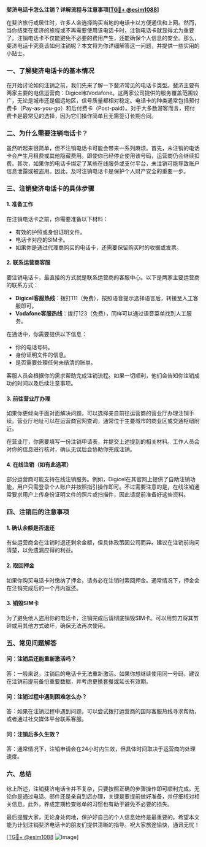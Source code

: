 **斐济电话卡怎么注销？详解流程与注意事项[[TG💪+ @esim1088](https://t.me/s/esim1088)]**

在斐济旅行或居住时，许多人会选择购买当地的电话卡以方便通信和上网。然而，当你结束在斐济的旅程或不再需要使用该电话卡时，注销电话卡就显得尤为重要了。注销电话卡不仅能避免不必要的费用产生，还能确保个人信息的安全。那么，斐济电话卡究竟该如何注销呢？本文将为你详细解答这一问题，并提供一些实用的小贴士。

### **一、了解斐济电话卡的基本情况**

在开始讨论如何注销之前，我们先来了解一下斐济常见的电话卡类型。斐济主要有两家主要的电信运营商：Digicel和Vodafone。这两家公司提供的服务覆盖范围较广，无论是城市还是偏远地区，信号质量都相对稳定。电话卡的种类通常包括预付费卡（Pay-as-you-go）和后付费卡（Post-paid）。对于大多数游客而言，预付费卡是最常见的选择，因为它们操作简单且无需签订长期合同。

### **二、为什么需要注销电话卡？**

虽然听起来很简单，但不注销电话卡可能会带来一系列麻烦。首先，未注销的电话卡会产生月租费或其他隐藏费用。即使你已经停止使用该号码，运营商仍会继续扣费。其次，如果你的电话卡绑定了某些在线服务或支付平台，未注销可能导致账户信息泄露或被盗用。因此，及时注销电话卡是保护个人财产安全的重要一步。

### **三、注销斐济电话卡的具体步骤**

#### **1. 准备工作**
在注销电话卡之前，你需要准备以下材料：
- 有效的护照或身份证明文件。
- 电话卡对应的SIM卡。
- 如果你是通过代理商购买的电话卡，还需要保留购买时的收据或发票。

#### **2. 联系运营商客服**
要注销电话卡，最直接的方式就是联系运营商的客服中心。以下是两家主要运营商的联系方式：

- **Digicel客服热线**：拨打111（免费），按照语音提示选择语言后，转接至人工客服即可。
- **Vodafone客服热线**：拨打123（免费），同样可以通过语音菜单找到人工服务。

在通话中，你需要提供以下信息：
- 你的电话号码。
- 身份证明文件的信息。
- 是否需要处理任何未结清的账单。

客服人员会根据你的需求帮助完成注销流程。如果一切顺利，他们会告知你注销成功的时间以及后续注意事项。

#### **3. 前往营业厅办理**
如果你更倾向于面对面解决问题，可以选择亲自前往运营商的营业厅办理注销手续。营业厅地址可以在运营商官网查询，通常位于主要城市的商业区或交通枢纽附近。

在营业厅，你需要填写一份注销申请表，并提交上述提到的相关材料。工作人员会对你的信息进行核对，确认无误后会协助你完成注销。

#### **4. 在线注销（如有此选项）**
部分运营商可能支持在线注销服务。例如，Digicel在其官网上提供了自助注销功能，用户只需登录个人账户并按照指引操作即可。不过需要注意的是，在线注销通常要求用户上传身份证明文件的照片或扫描件，因此请提前准备好这些资料。

### **四、注销后的注意事项**

#### **1. 确认余额是否退还**
有些运营商会在注销时退还剩余金额，但具体政策因公司而异。建议在注销前询问清楚，以免遗漏应得的利益。

#### **2. 取回押金**
如果你购买电话卡时缴纳了押金，请务必在注销时索回押金。通常情况下，押金会在注销完成后的一个月内返还。

#### **3. 销毁SIM卡**
为了避免他人盗用你的电话卡，注销完成后请彻底销毁SIM卡。可以用剪刀将其剪碎或用其他方式破坏，确保无法再次使用。

### **五、常见问题解答**

#### **问：注销后还能重新激活吗？**
答：一般来说，注销后的电话卡无法重新激活。如果你想继续使用同一号码，建议在注销前提前备份重要数据，并考虑更换套餐或延长有效期。

#### **问：注销过程中遇到困难怎么办？**
答：如果在注销过程中遇到问题，可以尝试拨打运营商的国际客服热线寻求帮助，或者通过社交媒体平台联系客服。

#### **问：注销后多久生效？**
答：通常情况下，注销申请会在24小时内生效，但具体时间取决于运营商的处理速度。

### **六、总结**

综上所述，注销斐济电话卡并不复杂，只要按照正确的步骤操作即可顺利完成。无论你是通过电话、邮件还是亲自到店办理，关键是要提前做好准备，并仔细核对相关信息。此外，养成定期检查账单的习惯也有助于避免不必要的损失。

最后提醒大家，无论身处何地，保护好自己的个人信息始终是最重要的。希望本文能为计划注销斐济电话卡的朋友们提供清晰的指导。祝大家旅途愉快，通讯无忧！

[[TG💪+ @esim1088](https://t.me/s/esim1088) ![Image](https://i.postimg.cc/4NQfJmqS/Snipaste-2025-05-13-00-14-12.png)]